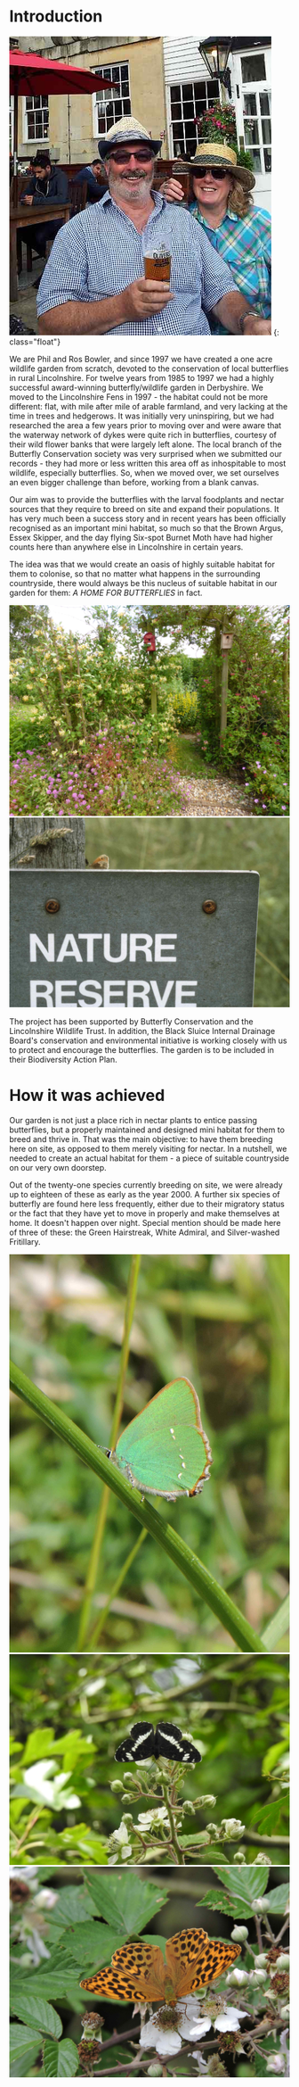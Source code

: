 Introduction
============

![Phil and Ros Bowler](/asset/photo/Phil%20and%20Ros%20Bowler.jpg)
{: class="float"}

We are Phil and Ros Bowler, and since 1997 we have created a one acre wildlife garden from scratch, devoted to the conservation of local butterflies in rural Lincolnshire. For twelve years from 1985 to 1997 we had a highly successful award-winning butterfly/wildlife garden in Derbyshire. We moved to the Lincolnshire Fens in 1997 - the habitat could not be more different: flat, with mile after mile of arable farmland, and very lacking at the time in trees and hedgerows. It was initially very uninspiring, but we had researched the area a few years prior to moving over and were aware that the waterway network of dykes were quite rich in butterflies, courtesy of their wild flower banks that were largely left alone. The local branch of the Butterfly Conservation society was very surprised when we submitted our records - they had more or less written this area off as inhospitable to most wildlife, especially butterflies. So, when we moved over, we set ourselves an even bigger challenge than before, working from a blank canvas.

Our aim was to provide the butterflies with the larval foodplants and nectar sources that they require to breed on site and expand their populations. It has very much been a success story and in recent years has been officially recognised as an important mini habitat, so much so that the Brown Argus, Essex Skipper, and the day flying Six-spot Burnet Moth have had higher counts here than anywhere else in Lincolnshire in certain years. 

The idea was that we would create an oasis of highly suitable habitat for them to colonise, so that no matter what happens in the surrounding countryside, there would always be this nucleus of suitable habitat in our garden for them: *A HOME FOR BUTTERFLIES* in fact.

![A home for butterflies](/asset/photo/A%20home%20for%20butterflies.jpg) ![Garden nature reserve](/asset/photo/garden%20nature%20reserve%20sign%209-8-86%20Hopton%20Wood%20Quarries%20NR,%20Via%20Gellia,%20Derbyshire.jpg)

The project has been supported by Butterfly Conservation and the Lincolnshire Wildlife Trust. In addition, the Black Sluice Internal Drainage Board's conservation and environmental initiative is working closely with us to protect and encourage the butterflies. The garden is to be included in their Biodiversity Action Plan.

How it was achieved
===================

Our garden is not just a place rich in nectar plants to entice passing butterflies, but a properly maintained and designed mini habitat for them to breed and thrive in. That was the main objective: to have them breeding here on site, as opposed to them merely visiting for nectar. In a nutshell, we needed to create an actual habitat for them - a piece of suitable countryside on our very own doorstep. 

Out of the twenty-one species currently breeding on site, we were already up to eighteen of these as early as the year 2000. A further six species of butterfly are found here less frequently, either due to their migratory status or the fact that they have yet to move in properly and make themselves at home. It doesn't happen over night. Special mention should be made here of three of these: the Green Hairstreak, White Admiral, and Silver-washed Fritillary.

![Green Hairstreak](/asset/photo/Green%20Hairstreak.jpg) ![White Admiral](/asset/photo/White%20Admiral.jpg) ![Silver-washed Fritillary](/asset/photo/Silver-washed%20Fritillary.jpg)
